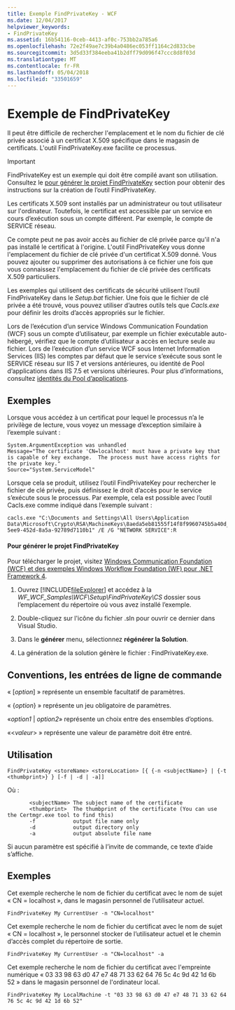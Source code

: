```yaml
---
title: Exemple FindPrivateKey - WCF
ms.date: 12/04/2017
helpviewer_keywords:
- FindPrivateKey
ms.assetid: 16b54116-0ceb-4413-af0c-753bb2a785a6
ms.openlocfilehash: 72e2f49ae7c39b4a0486ec053ff1164c2d833cbe
ms.sourcegitcommit: 3d5d33f384eeba41b2dff79d096f47ccc8d8f03d
ms.translationtype: MT
ms.contentlocale: fr-FR
ms.lasthandoff: 05/04/2018
ms.locfileid: "33501659"
---
```

# <a name="findprivatekey-sample"></a>Exemple de FindPrivateKey

Il peut être difficile de rechercher l'emplacement et le nom du fichier de clé privée associé à un certificat X.509 spécifique dans le magasin de certificats. L'outil FindPrivateKey.exe facilite ce processus.

> [!IMPORTANT]
> FindPrivateKey est un exemple qui doit être compilé avant son utilisation. Consultez le [pour générer le projet FindPrivateKey](#to-build-the-findprivatekey-project) section pour obtenir des instructions sur la création de l’outil FindPrivateKey.

Les certificats X.509 sont installés par un administrateur ou tout utilisateur sur l'ordinateur. Toutefois, le certificat est accessible par un service en cours d’exécution sous un compte différent. Par exemple, le compte de SERVICE réseau.

Ce compte peut ne pas avoir accès au fichier de clé privée parce qu'il n'a pas installé le certificat à l'origine. L'outil FindPrivateKey vous donne l'emplacement du fichier de clé privée d'un certificat X.509 donné. Vous pouvez ajouter ou supprimer des autorisations à ce fichier une fois que vous connaissez l'emplacement du fichier de clé privée des certificats X.509 particuliers.

Les exemples qui utilisent des certificats de sécurité utilisent l’outil FindPrivateKey dans le *Setup.bat* fichier. Une fois que le fichier de clé privée a été trouvé, vous pouvez utiliser d’autres outils tels que *Cacls.exe* pour définir les droits d’accès appropriés sur le fichier.

Lors de l’exécution d’un service Windows Communication Foundation (WCF) sous un compte d’utilisateur, par exemple un fichier exécutable auto-hébergé, vérifiez que le compte d’utilisateur a accès en lecture seule au fichier. Lors de l’exécution d’un service WCF sous Internet Information Services (IIS) les comptes par défaut que le service s’exécute sous sont le SERVICE réseau sur IIS 7 et versions antérieures, ou identité de Pool d’applications dans IIS 7.5 et versions ultérieures. Pour plus d’informations, consultez [identités du Pool d’applications](/iis/manage/configuring-security/application-pool-identities).

## <a name="examples"></a>Exemples

Lorsque vous accédez à un certificat pour lequel le processus n’a le privilège de lecture, vous voyez un message d’exception similaire à l’exemple suivant :

```
System.ArgumentException was unhandled
Message="The certificate 'CN=localhost' must have a private key that is capable of key exchange.  The process must have access rights for the private key."
Source="System.ServiceModel"
```

Lorsque cela se produit, utilisez l’outil FindPrivateKey pour rechercher le fichier de clé privée, puis définissez le droit d’accès pour le service s’exécute sous le processus. Par exemple, cela est possible avec l’outil Cacls.exe comme indiqué dans l’exemple suivant :

```
cacls.exe "C:\Documents and Settings\All Users\Application Data\Microsoft\Crypto\RSA\MachineKeys\8aeda5eb81555f14f8f9960745b5a40d_38f7de48-5ee9-452d-8a5a-92789d7110b1" /E /G "NETWORK SERVICE":R
```

#### <a name="to-build-the-findprivatekey-project"></a>Pour générer le projet FindPrivateKey

Pour télécharger le projet, visitez [Windows Communication Foundation (WCF) et des exemples Windows Workflow Foundation (WF) pour .NET Framework 4](https://www.microsoft.com/download/details.aspx?id=21459).

1. Ouvrez [!INCLUDE[fileExplorer](../../../../includes/fileexplorer-md.md)] et accédez à la *WF_WCF_Samples\WCF\Setup\FindPrivateKey\CS* dossier sous l’emplacement du répertoire où vous avez installé l’exemple.

2. Double-cliquez sur l'icône du fichier .sln pour ouvrir ce dernier dans Visual Studio.

3. Dans le **générer** menu, sélectionnez **régénérer la Solution**.

4. La génération de la solution génère le fichier : FindPrivateKey.exe.

## <a name="conventionscommand-line-entries"></a>Conventions, les entrées de ligne de commande

 « [*option*] » représente un ensemble facultatif de paramètres.

 « {*option*} » représente un jeu obligatoire de paramètres.

 «*option1* &#124; *option2*» représente un choix entre des ensembles d’options.

 «\<*valeur*> » représente une valeur de paramètre doit être entré.

## <a name="usage"></a>Utilisation

```
FindPrivateKey <storeName> <storeLocation> [{ {-n <subjectName>} | {-t <thumbprint>} } [-f | -d | -a]]
```

Où :

```
       <subjectName> The subject name of the certificate
       <thumbprint>  The thumbprint of the certificate (You can use the Certmgr.exe tool to find this)
       -f            output file name only
       -d            output directory only
       -a            output absolute file name
```

Si aucun paramètre est spécifié à l’invite de commande, ce texte d’aide s’affiche.

## <a name="examples"></a>Exemples

Cet exemple recherche le nom de fichier du certificat avec le nom de sujet « CN = localhost », dans le magasin personnel de l’utilisateur actuel.

```
FindPrivateKey My CurrentUser -n "CN=localhost"
```

Cet exemple recherche le nom de fichier du certificat avec le nom de sujet « CN = localhost », le personnel stocker de l’utilisateur actuel et le chemin d’accès complet du répertoire de sortie.

```
FindPrivateKey My CurrentUser -n "CN=localhost" -a
```

Cet exemple recherche le nom de fichier du certificat avec l'empreinte numérique « 03 33 98 63 d0 47 e7 48 71 33 62 64 76 5c 4c 9d 42 1d 6b 52 » dans le magasin personnel de l'ordinateur local.

```
FindPrivateKey My LocalMachine -t "03 33 98 63 d0 47 e7 48 71 33 62 64 76 5c 4c 9d 42 1d 6b 52"
```
